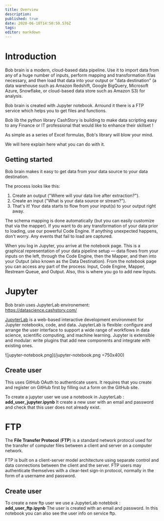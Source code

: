 ```yaml
---
title: Overview
description: 
published: true
date: 2020-06-18T14:50:50.576Z
tags: 
editor: markdown
---
```


# Introduction

Bob brain is a modern, cloud-based data pipeline. Use it to import data from any of a huge number of inputs, perform mapping and transformation if/as necessary, and then load that data into your output or "data destination" (a data warehouse such as Amazon Redshift, Google BigQuery, Microsoft Azure, Snowflake, or cloud-based data store such as Amazon S3) for analysis.

Bob brain is created with Jupyter notebook. Arround it there is a FTP service which helps you to get files and functions.

Bob lib the python library CashStory is building to make data scripting easy to any Finance or IT professional that would like to enhance their skillset !

As simple as a series of Excel formulas, Bob's library will blow your mind.

We will here explain here what you can do with it.

## Getting started

Bob brain makes it easy to get data from your data source to your data destination.

The process looks like this:

1. Create an output ("Where will your data live after extraction?").
2. Create an input ("What is your data source or stream?").
3. That's it! Your data starts to flow from your input(s) to your output right away.

The schema mapping is done automatically (but you can easily customize that via the mapper). If you want to do any transformation of your data prior to loading, use our powerful Code Engine. If anything unexpected happens, don't worry. Any events that fail to load are captured.

When you log in Jupyter, you arrive at the notebook page. This is a graphical representation of your data pipeline setup — data flows from your inputs on the left, through the Code Engine, then the Mapper, and then into your Output (also known as the Data Destination). From the notebook page you can access any part of the process: Input, Code Engine, Mapper, Restream Queue, and Output. Also, this is where you go to add new Inputs.

# Jupyter

Bob brain uses JupyterLab environement: https://datascience.cashstory.com/

<a href="https://jupyter.org/" target="_blank">JupyterLab</a> is a web-based interactive development environment for Jupyter notebooks, code, and data. JupyterLab is flexible: configure and arrange the user interface to support a wide range of workflows in data science, scientific computing, and machine learning. Jupyter is extensible and modular: write plugins that add new components and integrate with existing ones.

![jupyter-notebook.png](/jupyter-notebook.png =750x400)

## Create user 

This uses GitHub OAuth to authenticate users.
It requires that you create and register on GitHub first by filling out a form on the GitHub site.

To create a jupyter user we use a notebook in JupyterLab : **add_user_jupyter.ipynb**
It create a new user with an email and password and check that this user does not already exist.
# FTP
The **File Transfer Protocol** (**FTP**) is a standard network protocol used for the transfer of computer files between a client and server on a computer network.

FTP is built on a client-server model architecture using separate control and data connections between the client and the server. FTP users may authenticate themselves with a clear-text sign-in protocol, normally in the form of a username and password.

## Create user 

To create a new ftp user we use a JupyterLab notebbok : **add_user_ftp.ipynb**
The user is created with an email and password. In this notebook you can also see the user info on service ftp. 